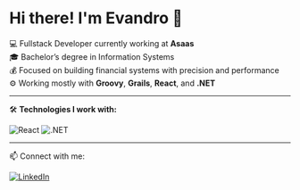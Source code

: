 # Hi there! I'm Evandro 👋

💻 Fullstack Developer currently working at **Asaas**  
🎓 Bachelor’s degree in Information Systems  
💰 Focused on building financial systems with precision and performance  
⚙️ Working mostly with **Groovy**, **Grails**, **React**, and **.NET**

---

🛠 **Technologies I work with:**

![React](https://img.shields.io/badge/React-20232A?style=for-the-badge&logo=react&logoColor=61DAFB)
![.NET](https://img.shields.io/badge/.NET-512BD4?style=for-the-badge&logo=dotnet&logoColor=white)

---

📫 Connect with me:  

[![LinkedIn](https://img.shields.io/badge/LinkedIn-blue?style=for-the-badge&logo=linkedin&logoColor=white)](https://www.linkedin.com/in/evandro-evangelista-junior-9417971a2/)
